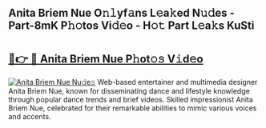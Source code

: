 ## Anita Briem Nue O𝚗𝚕yf𝚊ns L𝚎a𝚔ed N𝚞𝚍es - Part-8mK P𝚑𝚘tos Vi𝚍𝚎o - H𝚘𝚝 Part L𝚎a𝚔s KuSti

# <h2><a href="http://kfazca.oniu.top/?m=Anita+Briem+Nue">🔗👉 🔴 Anita Briem Nue P𝚑ot𝚘𝚜 V𝚒d𝚎o</a></h2>

[![Anita Briem Nue Nu𝚍e𝚜](https://i.imgur.com/0qMVB7G.gif)](http://kfazca.oniu.top/?m=Anita+Briem+Nue)
Web-based entertainer and multimedia designer Anita Briem Nue, known for disseminating dance and lifestyle knowledge through popular dance trends and brief videos. Skilled impressionist Anita Briem Nue, celebrated for their remarkable abilities to mimic various voices and accents.  
